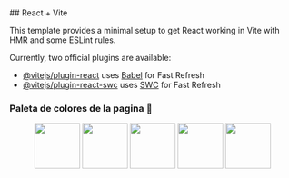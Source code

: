 <h1></h1>
## React + Vite

This template provides a minimal setup to get React working in Vite with HMR and some ESLint rules.

Currently, two official plugins are available:

- [@vitejs/plugin-react](https://github.com/vitejs/vite-plugin-react/blob/main/packages/plugin-react/README.md) uses [Babel](https://babeljs.io/) for Fast Refresh
- [@vitejs/plugin-react-swc](https://github.com/vitejs/vite-plugin-react-swc) uses [SWC](https://swc.rs/) for Fast Refresh

<h3>Paleta de colores de la pagina 🎨</h3>
<center>
    <img height="80" src="https://i.imgur.com/Oo912Da.png">
    <img height="80" src="https://i.imgur.com/Ne7Od89.png">
    <img height="80" src="https://i.imgur.com/ZX6szY9.png">
    <img height="80" src="https://i.imgur.com/bbO0o5r.png">
    <img height="80" src="https://i.imgur.com/2rJUPBO.png">
    
</center>
